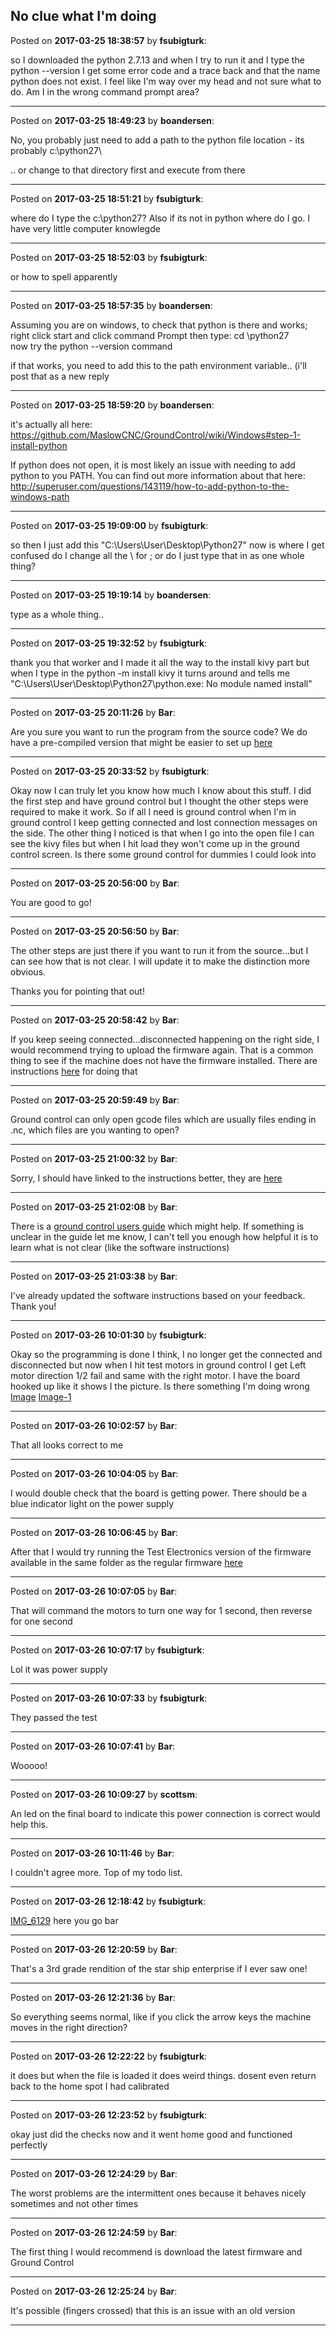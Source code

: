 ## No clue what I'm doing
Posted on **2017-03-25 18:38:57** by **fsubigturk**:

so I downloaded the python 2.7.13 and when I try to run it and I type the python --version I get some error code and a trace back and that the name python does not exist.  I feel like I'm way over my head and not sure what to do. Am I in the wrong command prompt area?

---

Posted on **2017-03-25 18:49:23** by **boandersen**:

No, you probably just need to add a path to the python file location - its probably c:\python27\

.. or change to that directory first and execute from there

---

Posted on **2017-03-25 18:51:21** by **fsubigturk**:

where do I type the c:\python27\? Also if its not in python where do I go.  I have very little computer knowlegde

---

Posted on **2017-03-25 18:52:03** by **fsubigturk**:

or how to spell apparently

---

Posted on **2017-03-25 18:57:35** by **boandersen**:

Assuming you are on windows,
to check that python is there and works;
right click start and click command Prompt
then type:
cd \python27\
now try the python --version command

if that works, you need to add this to the path environment variable.. (i'll post that as a new reply

---

Posted on **2017-03-25 18:59:20** by **boandersen**:

it's actually all here: https://github.com/MaslowCNC/GroundControl/wiki/Windows#step-1-install-python

If python does not open, it is most likely an issue with needing to add python to you PATH. You can find out more information about that here: http://superuser.com/questions/143119/how-to-add-python-to-the-windows-path

---

Posted on **2017-03-25 19:09:00** by **fsubigturk**:

so then I just add this "C:\Users\User\Desktop\Python27" now is where I get confused do I change all the \ for ; or do I just type that in as one whole thing?

---

Posted on **2017-03-25 19:19:14** by **boandersen**:

type as a whole thing..

---

Posted on **2017-03-25 19:32:52** by **fsubigturk**:

thank you that worker and I made it all the way to the install kivy part but when I type in the python -m install kivy it turns around and tells me
"C:\Users\User\Desktop\Python27\python.exe: No module named install"

---

Posted on **2017-03-25 20:11:26** by **Bar**:

Are you sure you want to run the program from the source code? We do have a pre-compiled version that might be easier to set up [here](https://github.com/MaslowCNC/GroundControl/wiki/Windows)

---

Posted on **2017-03-25 20:33:52** by **fsubigturk**:

Okay now I can truly let you know how much I know about this stuff. I did the first step and have ground control but I thought the other steps were required to make it work. So if all I need is ground control when I'm in ground control I keep getting connected and lost connection messages on the side. The other thing I noticed is that when I go into the open file I can see the kivy files but when I hit load they won't come up in the ground control screen. Is there some ground control for dummies I could look into

---

Posted on **2017-03-25 20:56:00** by **Bar**:

You are good to go!

---

Posted on **2017-03-25 20:56:50** by **Bar**:

The other steps are just there if you want to run it from the source...but I can see how that is not clear. I will update it to make the distinction more obvious.

Thanks you for pointing that out!

---

Posted on **2017-03-25 20:58:42** by **Bar**:

If you keep seeing connected...disconnected happening on the right side, I would recommend trying to upload the firmware again. That is a common thing to see if the machine does not have the firmware installed. There are instructions [here](https://github.com/MaslowCNC/Firmware) for doing that

---

Posted on **2017-03-25 20:59:49** by **Bar**:

Ground control can only open gcode files which are usually files ending in .nc, which files are you wanting to open?

---

Posted on **2017-03-25 21:00:32** by **Bar**:

Sorry, I should have linked to the instructions better, they are [here](https://github.com/MaslowCNC/Firmware/wiki/Firmware-Setup)

---

Posted on **2017-03-25 21:02:08** by **Bar**:

There is a [ground control users guide](https://github.com/MaslowCNC/GroundControl/wiki/Ground-Control-Users-Guide) which might help. If something is unclear in the guide let me know, I can't tell you enough how helpful it is to learn what is not clear (like the software instructions)

---

Posted on **2017-03-25 21:03:38** by **Bar**:

I've already updated the software instructions based on your feedback. Thank you!

---

Posted on **2017-03-26 10:01:30** by **fsubigturk**:

Okay so the programming is done I think, I no longer get the connected and disconnected but now when I hit test motors in ground control I get Left motor direction 1/2 fail and same with the right motor. I have the board hooked up like it shows I the picture. Is there something I'm doing wrong [Image](//muut.com/u/maslowcnc/s3/:maslowcnc:gVrw:image.jpg.jpg) [Image-1](//muut.com/u/maslowcnc/s3/:maslowcnc:539N:file_1image.jpg.jpg)

---

Posted on **2017-03-26 10:02:57** by **Bar**:

That all looks correct to me

---

Posted on **2017-03-26 10:04:05** by **Bar**:

I would double check that the board is getting power. There should be a blue indicator light on the power supply

---

Posted on **2017-03-26 10:06:45** by **Bar**:

After that I would try running the Test Electronics version of the firmware available in the same folder as the regular firmware [here](https://github.com/MaslowCNC/Firmware)

---

Posted on **2017-03-26 10:07:05** by **Bar**:

That will command the motors to turn one way for 1 second, then reverse for one second

---

Posted on **2017-03-26 10:07:17** by **fsubigturk**:

Lol it was power supply

---

Posted on **2017-03-26 10:07:33** by **fsubigturk**:

They passed the test

---

Posted on **2017-03-26 10:07:41** by **Bar**:

Wooooo!

---

Posted on **2017-03-26 10:09:27** by **scottsm**:

An led on the final board to indicate this power connection is correct would help this.

---

Posted on **2017-03-26 10:11:46** by **Bar**:

I couldn't agree more. Top of my todo list.

---

Posted on **2017-03-26 12:18:42** by **fsubigturk**:

[IMG_6129](//muut.com/u/maslowcnc/s3/:maslowcnc:DaVN:img_6129.jpg.jpg) here you go bar

---

Posted on **2017-03-26 12:20:59** by **Bar**:

That's a 3rd grade rendition of the star ship enterprise if I ever saw one!

---

Posted on **2017-03-26 12:21:36** by **Bar**:

So everything seems normal,  like if you click the arrow keys the machine moves in the right direction?

---

Posted on **2017-03-26 12:22:22** by **fsubigturk**:

it does but when the file is loaded it does weird things. dosent even return back to the home spot I had calibrated

---

Posted on **2017-03-26 12:23:52** by **fsubigturk**:

okay just did the checks now and it went home good and functioned perfectly

---

Posted on **2017-03-26 12:24:29** by **Bar**:

The worst problems are the intermittent ones because it behaves nicely sometimes and not other times

---

Posted on **2017-03-26 12:24:59** by **Bar**:

The first thing I would recommend is download the latest firmware and Ground Control

---

Posted on **2017-03-26 12:25:24** by **Bar**:

It's possible (fingers crossed) that this is an issue with an old version

---


